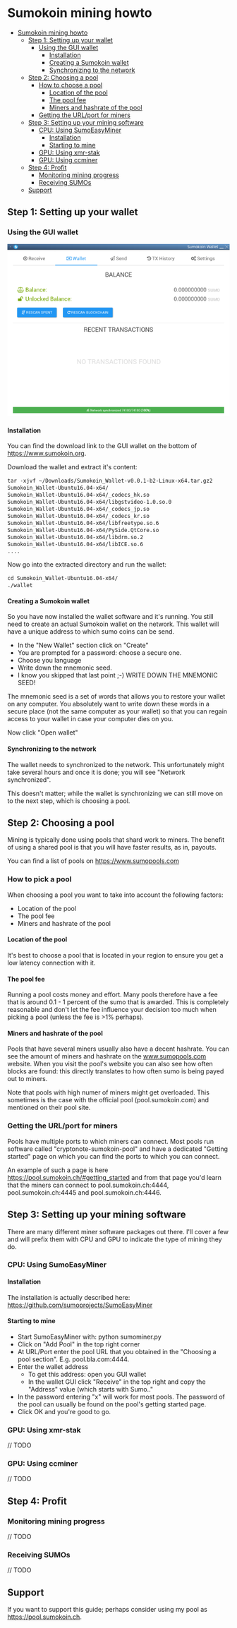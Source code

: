 

# Sumokoin mining howto

- [Sumokoin mining howto](#sumokoin-mining-howto)
  * [Step 1: Setting up your wallet](#step-1--setting-up-your-wallet)
    + [Using the GUI wallet](#using-the-gui-wallet)
      - [Installation](#installation)
      - [Creating a Sumokoin wallet](#creating-a-sumokoin-wallet)
      - [Synchronizing to the network](#synchronizing-to-the-network)
  * [Step 2: Choosing a pool](#step-2--choosing-a-pool)
    + [How to choose a pool](#how-to-choose-a-pool)
      - [Location of the pool](#location-of-the-pool)
      - [The pool fee](#the-pool-fee)
      - [Miners and hashrate of the pool](#miners-and-hashrate-of-the-pool)
    + [Getting the URL/port for miners](#getting-the-url-port-for-miners)
  * [Step 3: Setting up your mining software](#step-3--setting-up-your-mining-software)
    + [CPU: Using SumoEasyMiner](#cpu--using-sumoeasyminer)
      - [Installation](#installation-1)
      - [Starting to mine](#starting-to-mine)
    + [GPU: Using xmr-stak](#gpu--using-xmr-stak)
    + [GPU: Using ccminer](#gpu--using-ccminer)
  * [Step 4: Profit](#step-4--profit)
    + [Monitoring mining progress](#monitoring-mining-progress)
    + [Receiving SUMOs](#receiving-sumos)
  * [Support](#support)


## Step 1: Setting up your wallet

### Using the GUI wallet
![A fresh sumo wallet](/pics/sumo-wallet.png)

#### Installation
You can find the download link to the GUI wallet on the bottom of https://www.sumokoin.org.

Download the wallet and extract it's content:

```shell
tar -xjvf ~/Downloads/Sumokoin_Wallet-v0.0.1-b2-Linux-x64.tar.gz2
Sumokoin_Wallet-Ubuntu16.04-x64/
Sumokoin_Wallet-Ubuntu16.04-x64/_codecs_hk.so
Sumokoin_Wallet-Ubuntu16.04-x64/libgstvideo-1.0.so.0
Sumokoin_Wallet-Ubuntu16.04-x64/_codecs_jp.so
Sumokoin_Wallet-Ubuntu16.04-x64/_codecs_kr.so
Sumokoin_Wallet-Ubuntu16.04-x64/libfreetype.so.6
Sumokoin_Wallet-Ubuntu16.04-x64/PySide.QtCore.so
Sumokoin_Wallet-Ubuntu16.04-x64/libdrm.so.2
Sumokoin_Wallet-Ubuntu16.04-x64/libICE.so.6
....
```

Now go into the extracted directory and run the wallet:

```shell
cd Sumokoin_Wallet-Ubuntu16.04-x64/
./wallet
```
#### Creating a Sumokoin wallet
So you have now installed the wallet software and it's running. You still need to create an actual Sumokoin wallet on the network. This wallet will have a unique address to which sumo coins can be send.

 * In the "New Wallet" section click on "Create"
 * You are prompted for a password: choose a secure one.
 * Choose you language
 * Write down the mnemonic seed.
 * I know you skipped that last point ;-) WRITE DOWN THE MNEMONIC SEED!
 
 The mnemonic seed is a set of words that allows you to restore your wallet on any computer. You absolutely want to write down these words in a secure place (not the same computer as your wallet) so that you can regain access to your wallet in case your computer dies on you.

Now click "Open wallet"

#### Synchronizing to the network
The wallet needs to synchronized to the network. This unfortunately might take several hours and once it is done; you will see "Network synchronized".

This doesn't matter; while the wallet is synchronizing we can still move on to the next step, which is choosing a pool.

## Step 2: Choosing a pool
Mining is typically done using pools that shard work to miners. The benefit of using a shared pool is that you will have faster results, as in, payouts. 

You can find a list of pools on https://www.sumopools.com

### How to pick a pool
When choosing a pool you want to take into account the following factors:
 * Location of the pool
 * The pool fee
 * Miners and hashrate of the pool
 
#### Location of the pool
It's best to choose a pool that is located in your region to ensure you get a low latency connection with it.

#### The pool fee
Running a pool costs money and effort. Many pools therefore have a fee that is around 0.1 - 1 percent of the sumo that is awarded. This is completely reasonable and don't let the fee influence your decision too much when picking a pool (unless the fee is >1% perhaps).

#### Miners and hashrate of the pool
Pools that have several miners usually also have a decent hashrate. You can see the amount of miners and hashrate on the www.sumopools.com website.  When you visit the pool's website you can also see how often blocks are found: this directly translates to how often sumo is being payed out to miners.

Note that pools with high numer of miners might get overloaded. This sometimes is the case with the official pool (pool.sumokoin.com) and mentioned on their pool site.

### Getting the URL/port for miners

Pools have multiple ports to which miners can connect. Most pools run software called "cryptonote-sumokoin-pool" and have a dedicated "Getting started" page on which you can find the ports to which you can connect.

An example of such a page is here https://pool.sumokoin.ch/#getting_started and from that page you'd learn that the miners can connect to pool.sumokoin.ch:4444, pool.sumokoin.ch:4445 and pool.sumokoin.ch:4446.

## Step 3: Setting up your mining software
There are many different miner software packages out there. I'll cover a few and will prefix them with CPU and GPU to indicate the type of mining they do.

### CPU: Using SumoEasyMiner

#### Installation

The installation is actually described here:
https://github.com/sumoprojects/SumoEasyMiner

#### Starting to mine

 * Start SumoEasyMiner with: python sumominer.py
 * Click on "Add Pool" in the top right corner
 * At URL/Port enter the pool URL that you obtained in the "Choosing a pool section". E.g. pool.bla.com:4444.
 * Enter the wallet address
   * To get this address: open you GUI wallet
   * In the wallet GUI click "Receive" in the top right and copy the "Address" value (which starts with Sumo.."
 * In the password entering "x" will work for most pools. The password of the pool can usually be found on the pool's getting started page.
 * Click OK and you're good to go.
 
### GPU: Using xmr-stak
// TODO

### GPU: Using ccminer
// TODO

## Step 4: Profit

### Monitoring mining progress
// TODO

### Receiving SUMOs
// TODO

## Support

If you want to support this guide; perhaps consider using my pool as https://pool.sumokoin.ch.

